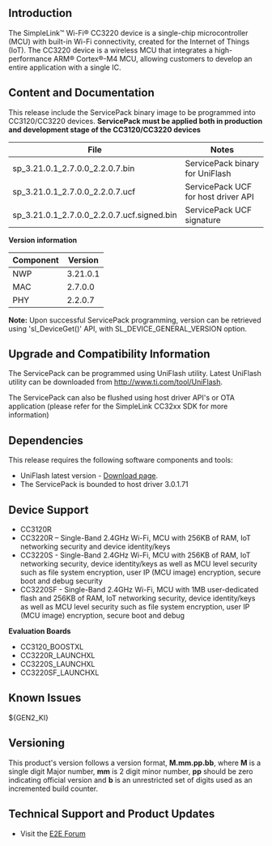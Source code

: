 ## Introduction
The SimpleLink™ Wi-Fi® CC3220 device is a single-chip microcontroller (MCU) with built-in Wi-Fi connectivity, created for the Internet of Things (IoT). 
The CC3220 device is a wireless MCU that integrates a high-performance ARM® Cortex®-M4 MCU, allowing customers to develop an entire application with a single IC. 

## Content and Documentation
This release include the ServicePack binary image to be programmed into CC3120/CC3220 devices.
**ServicePack must be applied both in production and development stage of the CC3120/CC3220 devices**
  
| File |  Notes |
| --- | --- | 
| sp_3.21.0.1_2.7.0.0_2.2.0.7.bin | ServicePack binary for UniFlash |
| sp_3.21.0.1_2.7.0.0_2.2.0.7.ucf | ServicePack UCF for host driver API |
| sp_3.21.0.1_2.7.0.0_2.2.0.7.ucf.signed.bin | ServicePack UCF signature |


**Version information**

| Component |  Version |
| --- | --- | 
| NWP | 3.21.0.1 |
| MAC | 2.7.0.0 |
| PHY | 2.2.0.7 |

**Note:**
Upon successful ServicePack programming, version can be retrieved using 'sl_DeviceGet()' API, with SL_DEVICE_GENERAL_VERSION option.

## Upgrade and Compatibility Information

The ServicePack can be programmed using UniFlash utility.
Latest UniFlash utility can be downloaded from <http://www.ti.com/tool/UniFlash>. 

The ServicePack can also be flushed using host driver API's or OTA application 
(please refer for the SimpleLink CC32xx SDK for more information)

## Dependencies

This release requires the following software components and tools:

* UniFlash latest version - [Download page](http://www.ti.com/tool/UniFlash).
* The ServicePack is bounded to host driver 3.0.1.71

## Device Support
* CC3120R 
* CC3220R – Single-Band 2.4GHz Wi-Fi, MCU with 256KB of RAM, IoT networking security and device identity/keys  
* CC3220S - Single-Band 2.4GHz Wi-Fi, MCU with 256KB of RAM, IoT networking security, device identity/keys as well as MCU level security such as file system encryption, user IP (MCU image) encryption, secure boot and debug security  
* CC3220SF - Single-Band 2.4GHz Wi-Fi, MCU with 1MB user-dedicated flash and 256KB of RAM, IoT networking security, device identity/keys as well as MCU level security such as file system encryption, user IP (MCU image) encryption, secure boot and debug  

**Evaluation Boards**
* CC3120\_BOOSTXL
* CC3220R\_LAUNCHXL
* CC3220S\_LAUNCHXL
* CC3220SF\_LAUNCHXL

## Known Issues

${GEN2_KI}

## Versioning

This product's version follows a version format, **M.mm.pp.bb**, where **M** is a single digit Major number, **mm** is 2 digit minor number, **pp** should be zero indicating official version and **b** is an unrestricted set of digits used as an incremented build counter.

## Technical Support and Product Updates

* Visit the [E2E Forum](https://e2e.ti.com/support/wireless_connectivity/simplelink_wifi_cc31xx_cc32xx/f/)
